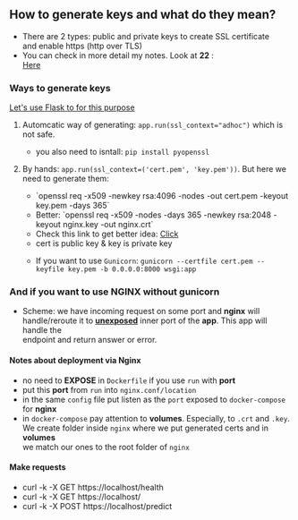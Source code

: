 <h2>How to generate keys and what do they mean?</h2>

- There are 2 types: public and private keys to create SSL certificate<br>
	and enable https (http over TLS)
- You can check in more detail my notes. Look at **22** :<br>
	<a href="https://github.com/SleeplessChallenger/SystemsExpert.git">Here</a>

<h3>Ways to generate keys</h3>

<ins>Let's use Flask to for this purpose</ins>

1. Automcatic way of generating: `app.run(ssl_context="adhoc")` which is not safe.
	- you also need to isntall: `pip install pyopenssl`

2. By hands: `app.run(ssl_context=('cert.pem', 'key.pem'))`. But here we need to generate them:
	<ul>
		<li>`openssl req -x509 -newkey rsa:4096 -nodes -out cert.pem -keyout key.pem -days 365`</li>
		<li>Better: `openssl req -x509 -nodes -days 365 -newkey rsa:2048 -keyout nginx.key -out nginx.crt`</li>
		<li>Check this link to get better idea: <a href="https://www.digicert.com/kb/ssl-support/openssl-quick-reference-guide.htm">Click</a>
		<li> cert is public key & key is private key

3. If you want to use `Gunicorn`: `gunicorn --certfile cert.pem --keyfile key.pem -b 0.0.0.0:8000 wsgi:app`

<h3>And if you want to use NGINX without gunicorn</h3>

- Scheme: we have incoming request on some port and **nginx** will handle/reroute it to **<ins>unexposed</ins>** inner port of the **app**. This app will handle the<br>
	endpoint and return answer or error.

<h4>Notes about deployment via Nginx</h4>

- no need to **EXPOSE** in `Dockerfile` if you use `run` with **port**
- put this **port** from `run` into `nginx.conf/location`
- in the same `config` file put listen as the `port` exposed to `docker-compose` for **nginx**
- in `docker-compose` pay attention to **volumes**. Especially, to `.crt` and `.key`. We create folder inside `nginx` where we put generated certs and in **volumes**<br>
	we match our ones to the root folder of `nginx`

<h4>Make requests</h4>

- curl -k -X GET https://localhost/health
- curl -k -X GET https://localhost/
- curl -k -X POST https://localhost/predict
